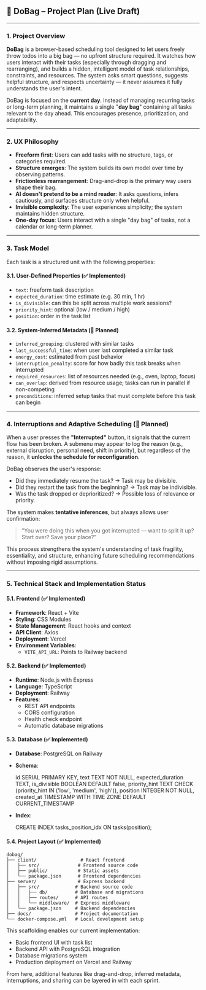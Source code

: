 ## 📘 **DoBag – Project Plan (Live Draft)**

---

### 1. **Project Overview**

**DoBag** is a browser-based scheduling tool designed to let users freely throw todos into a big bag — no upfront structure required. It watches how users interact with their tasks (especially through dragging and rearranging), and builds a hidden, intelligent model of task relationships, constraints, and resources. The system asks smart questions, suggests helpful structure, and respects uncertainty — it never assumes it fully understands the user's intent.

DoBag is focused on the **current day**. Instead of managing recurring tasks or long-term planning, it maintains a single "**day bag**" containing all tasks relevant to the day ahead. This encourages presence, prioritization, and adaptability.

---

### 2. **UX Philosophy**

- **Freeform first**: Users can add tasks with no structure, tags, or categories required.
- **Structure emerges**: The system builds its own model over time by observing patterns.
- **Frictionless rearrangement**: Drag-and-drop is the primary way users shape their bag.
- **AI doesn't pretend to be a mind reader**: It asks questions, infers cautiously, and surfaces structure only when helpful.
- **Invisible complexity**: The user experiences simplicity; the system maintains hidden structure.
- **One-day focus**: Users interact with a single "day bag" of tasks, not a calendar or long-term planner.

---

### 3. **Task Model**

Each task is a structured unit with the following properties:

#### 3.1. **User-Defined Properties** (✅ Implemented)
- `text`: freeform task description
- `expected_duration`: time estimate (e.g. 30 min, 1 hr)
- `is_divisible`: can this be split across multiple work sessions?
- `priority_hint`: optional (low / medium / high)
- `position`: order in the task list

#### 3.2. **System-Inferred Metadata** (🔄 Planned)
- `inferred_grouping`: clustered with similar tasks
- `last_successful_time`: when user last completed a similar task
- `energy_cost`: estimated from past behavior
- `interruption_penalty`: score for how badly this task breaks when interrupted
- `required_resources`: list of resources needed (e.g., oven, laptop, focus)
- `can_overlap`: derived from resource usage; tasks can run in parallel if non-competing
- `preconditions`: inferred setup tasks that must complete before this task can begin

---

### 4. **Interruptions and Adaptive Scheduling** (🔄 Planned)

When a user presses the **"Interrupted"** button, it signals that the current flow has been broken. A submenu may appear to log the reason (e.g., external disruption, personal need, shift in priority), but regardless of the reason, it **unlocks the schedule for reconfiguration**.

DoBag observes the user's response:
- Did they immediately resume the task? → Task may be divisible.
- Did they restart the task from the beginning? → Task may be indivisible.
- Was the task dropped or deprioritized? → Possible loss of relevance or priority.

The system makes **tentative inferences**, but always allows user confirmation:
> "You were doing this when you got interrupted — want to split it up? Start over? Save your place?"

This process strengthens the system's understanding of task fragility, essentiality, and structure, enhancing future scheduling recommendations without imposing rigid assumptions.

---

### 5. **Technical Stack and Implementation Status**

#### 5.1. **Frontend** (✅ Implemented)
- **Framework**: React + Vite
- **Styling**: CSS Modules
- **State Management**: React hooks and context
- **API Client**: Axios
- **Deployment**: Vercel
- **Environment Variables**:
  - `VITE_API_URL`: Points to Railway backend

#### 5.2. **Backend** (✅ Implemented)
- **Runtime**: Node.js with Express
- **Language**: TypeScript
- **Deployment**: Railway
- **Features**:
  - REST API endpoints
  - CORS configuration
  - Health check endpoint
  - Automatic database migrations

#### 5.3. **Database** (✅ Implemented)
- **Database**: PostgreSQL on Railway
- **Schema**:

    id SERIAL PRIMARY KEY,
    text TEXT NOT NULL,
    expected_duration TEXT,
    is_divisible BOOLEAN DEFAULT false,
    priority_hint TEXT CHECK (priority_hint IN ('low', 'medium', 'high')),
    position INTEGER NOT NULL,
    created_at TIMESTAMP WITH TIME ZONE DEFAULT CURRENT_TIMESTAMP

- **Index**:

    CREATE INDEX tasks_position_idx ON tasks(position);

#### 5.4. **Project Layout** (✅ Implemented)

    dobag/
    ├── client/                # React frontend
    │   ├── src/              # Frontend source code
    │   ├── public/           # Static assets
    │   └── package.json      # Frontend dependencies
    ├── server/               # Express backend
    │   ├── src/             # Backend source code
    │   │   ├── db/          # Database and migrations
    │   │   ├── routes/      # API routes
    │   │   └── middleware/  # Express middleware
    │   └── package.json     # Backend dependencies
    ├── docs/                # Project documentation
    └── docker-compose.yml   # Local development setup

This scaffolding enables our current implementation:
- Basic frontend UI with task list
- Backend API with PostgreSQL integration
- Database migrations system
- Production deployment on Vercel and Railway

From here, additional features like drag-and-drop, inferred metadata, interruptions, and sharing can be layered in with each sprint.



